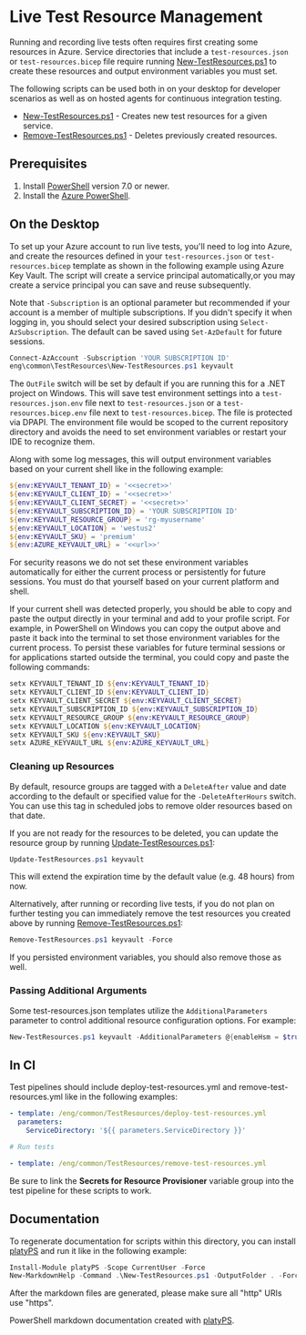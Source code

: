 # Live Test Resource Management

Running and recording live tests often requires first creating some resources
in Azure. Service directories that include a `test-resources.json` or `test-resources.bicep` 
file require running [New-TestResources.ps1][] to create these resources and output
environment variables you must set.

The following scripts can be used both in on your desktop for developer
scenarios as well as on hosted agents for continuous integration testing.

* [New-TestResources.ps1][] - Creates new test resources for a given service.
* [Remove-TestResources.ps1][] - Deletes previously created resources.

## Prerequisites

1. Install [PowerShell][] version 7.0 or newer.
2. Install the [Azure PowerShell][PowerShellAz].

## On the Desktop

To set up your Azure account to run live tests, you'll need to log into Azure,
and create the resources defined in your `test-resources.json` or `test-resources.bicep` 
template as shown in the following example using Azure Key Vault. The script will create 
a service principal automatically,or you may create a service principal you can save and 
reuse subsequently.

Note that `-Subscription` is an optional parameter but recommended if your account
is a member of multiple subscriptions. If you didn't specify it when logging in,
you should select your desired subscription using `Select-AzSubscription`. The
default can be saved using `Set-AzDefault` for future sessions.

```powershell
Connect-AzAccount -Subscription 'YOUR SUBSCRIPTION ID'
eng\common\TestResources\New-TestResources.ps1 keyvault
```

The `OutFile` switch will be set by default if you are running this for a .NET project on Windows. 
This will save test environment settings into a `test-resources.json.env` file next to `test-resources.json` 
or a `test-resources.bicep.env` file next to `test-resources.bicep`. The file is protected via DPAPI.
The environment file would be scoped to the current repository directory and avoids the need to
set environment variables or restart your IDE to recognize them.

Along with some log messages, this will output environment variables based on
your current shell like in the following example:

```powershell
${env:KEYVAULT_TENANT_ID} = '<<secret>>'
${env:KEYVAULT_CLIENT_ID} = '<<secret>>'
${env:KEYVAULT_CLIENT_SECRET} = '<<secret>>'
${env:KEYVAULT_SUBSCRIPTION_ID} = 'YOUR SUBSCRIPTION ID'
${env:KEYVAULT_RESOURCE_GROUP} = 'rg-myusername'
${env:KEYVAULT_LOCATION} = 'westus2'
${env:KEYVAULT_SKU} = 'premium'
${env:AZURE_KEYVAULT_URL} = '<<url>>'
```

For security reasons we do not set these environment variables automatically
for either the current process or persistently for future sessions. You must
do that yourself based on your current platform and shell.

If your current shell was detected properly, you should be able to copy and
paste the output directly in your terminal and add to your profile script.
For example, in PowerShell on Windows you can copy the output above and paste
it back into the terminal to set those environment variables for the current
process. To persist these variables for future terminal sessions or for
applications started outside the terminal, you could copy and paste the
following commands:

```powershell
setx KEYVAULT_TENANT_ID ${env:KEYVAULT_TENANT_ID}
setx KEYVAULT_CLIENT_ID ${env:KEYVAULT_CLIENT_ID}
setx KEYVAULT_CLIENT_SECRET ${env:KEYVAULT_CLIENT_SECRET}
setx KEYVAULT_SUBSCRIPTION_ID ${env:KEYVAULT_SUBSCRIPTION_ID}
setx KEYVAULT_RESOURCE_GROUP ${env:KEYVAULT_RESOURCE_GROUP}
setx KEYVAULT_LOCATION ${env:KEYVAULT_LOCATION}
setx KEYVAULT_SKU ${env:KEYVAULT_SKU}
setx AZURE_KEYVAULT_URL ${env:AZURE_KEYVAULT_URL}
```

### Cleaning up Resources

By default, resource groups are tagged with a `DeleteAfter` value and date according to the default or specified
value for the `-DeleteAfterHours` switch. You can use this tag in scheduled jobs to remove older resources based
on that date.

If you are not ready for the resources to be deleted, you can update the resource group by running [Update-TestResources.ps1][]:

```powershell
Update-TestResources.ps1 keyvault
```

This will extend the expiration time by the default value (e.g. 48 hours) from now.

Alternatively, after running or recording live tests, if you do not plan on further testing
you can immediately remove the test resources you created above by running [Remove-TestResources.ps1][]:

```powershell
Remove-TestResources.ps1 keyvault -Force
```

If you persisted environment variables, you should also remove those as well.

### Passing Additional Arguments

Some test-resources.json templates utilize the `AdditionalParameters` parameter to control additional resource configuration options. For example:

```powershell
New-TestResources.ps1 keyvault -AdditionalParameters @{enableHsm = $true}
```

## In CI

Test pipelines should include deploy-test-resources.yml and
remove-test-resources.yml like in the following examples:

```yml
- template: /eng/common/TestResources/deploy-test-resources.yml
  parameters:
    ServiceDirectory: '${{ parameters.ServiceDirectory }}'

# Run tests

- template: /eng/common/TestResources/remove-test-resources.yml
```

Be sure to link the **Secrets for Resource Provisioner** variable group
into the test pipeline for these scripts to work.

## Documentation

To regenerate documentation for scripts within this directory, you can install
[platyPS][] and run it like in the following example:

```powershell
Install-Module platyPS -Scope CurrentUser -Force
New-MarkdownHelp -Command .\New-TestResources.ps1 -OutputFolder . -Force
```

After the markdown files are generated, please make sure all "http" URIs use "https".

PowerShell markdown documentation created with [platyPS][].

  [New-TestResources.ps1]: https://aka.ms/azsdk/tools/New-TestResources
  [Update-TestResources.ps1]: https://aka.ms/azsdk/tools/Update-TestResources
  [Remove-TestResources.ps1]: https://aka.ms/azsdk/tools/Remove-TestResources
  [PowerShell]: https://github.com/PowerShell/PowerShell
  [PowerShellAz]: https://docs.microsoft.com/powershell/azure/install-az-ps
  [platyPS]: https://github.com/PowerShell/platyPS
